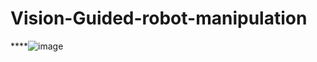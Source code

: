 # Vision-Guided-robot-manipulation
****![image](https://github.com/user-attachments/assets/d3b18838-4b27-4e41-87df-fac36fec3a07)
